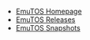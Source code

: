 * [EmuTOS Homepage](https://emutos.sourceforge.io/)
* [EmuTOS Releases](https://sourceforge.net/projects/emutos/files/emutos/)
* [EmuTOS Snapshots](https://sourceforge.net/projects/emutos/files/snapshots/)
